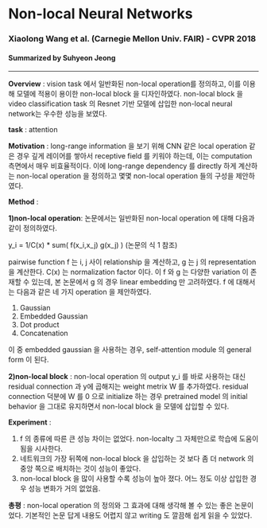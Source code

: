 # Non-local Neural Networks
### Xiaolong Wang et al. (Carnegie Mellon Univ. FAIR) - CVPR 2018
#### Summarized by Suhyeon Jeong
---

**Overview** : vision task 에서 일반화된 non-local operation를 정의하고, 이를 이용해 모델에 적용이 용이한 non-local block 을 디자인하였다. non-local block 을 video classification task 의 Resnet 기반 모델에 삽입한 non-local neural network는 우수한 성능을 보였다.
 

**task** : attention

 

**Motivation** : long-range information 을 보기 위해 CNN 같은 local operation 같은 경우 깊게 레이어를 쌓아서 receptive field 를 키워야 하는데, 이는 computation 측면에서 매우 비효율적이다. 이에 long-range dependency 를 directly 하게 계산하는 non-local operation 을 정의하고 몇몇 non-local operation 들의 구성을 제안하였다.

 

**Method** : 

**1)non-local operation**: 
논문에서는 일반화된 non-local operation 에 대해 다음과 같이 정의하였다. 

y_i = 1/C(x) * sum( f(x_i,x_j) g(x_j) )    (논문의 식 1 참조)

pairwise function f 는 i, j 사이 relationship 을 계산하고, g 는 j 의 representation 을 계산한다. C(x) 는 normalization factor 이다. 이 f 와 g 는 다양한 variation 이 존재할 수 있는데, 본 논문에서 g 의 경우 linear embedding 만 고려하였다. 
f 에 대해서는 다음과 같은 네 가지 operation 을 제안하였다. 

1) Gaussian
2) Embedded Gaussian 
3) Dot product
4) Concatenation


이 중 embedded gaussian 을 사용하는 경우, self-attention module 의 general form 이 된다.

**2)non-local block** :
non-local operation 의 output y_i 를 바로 사용하는 대신 residual connection 과  y에 곱해지는 weight metrix W 를 추가하였다. residual connection 덕분에 W 를 0 으로 initialize 하는 경우 pretrained model 의 initial behavior 을 그대로 유지하면서 non-local block 을 모델에 삽입할 수 있다.

**Experiment** : 
1) f 의 종류에 따른 큰 성능 차이는 없었다. non-localty 그 자체만으로 학습에 도움이 됨을 시사한다.
2) 네트워크의 가장 뒤쪽에 non-local block 을 삽입하는 것 보다 좀 더 network 의 중앙 쪽으로 배치하는 것이 성능이 좋았다.
3) non-local block 을 많이 사용할 수록 성능이 높아 졌다. 어느 정도 이상 삽입한 경우 성능 변화가 거의 없었음.

 

**총평** : non-local operation 의 정의와 그 효과에 대해 생각해 볼 수 있는 좋은 논문이었다. 기본적인 논문 답게 내용도 어렵지 않고 writing 도 깔끔해 쉽게 읽을 수 있었다.
